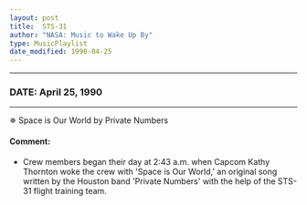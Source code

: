 ```yaml
---
layout: post
title:  STS-31
author: "NASA: Music to Wake Up By"
type: MusicPlaylist
date_modified: 1990-04-25
---
```


----
### DATE: April 25, 1990
----
✵ Space is Our World by Private Numbers

#### Comment:
* Crew members began their day at 2:43 a.m. when Capcom Kathy Thornton woke the crew with 'Space is Our World,' an original song written by the Houston band 'Private Numbers' with the help of the STS-31 flight training team.
